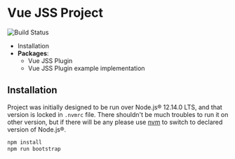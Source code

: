 # Vue JSS Project
![Build Status](https://github.com/arktosk/vue-jss-project/workflows/Verify%20build/badge.svg)

- Installation
- **Packages**:
  - Vue JSS Plugin
  - Vue JSS Plugin example implementation

## Installation

Project was initially designed to be run over Node.js® 12.14.0 LTS, and that version is locked in `.nvmrc` file. There shouldn't be much troubles to run it on other version, but if there will be any please use [nvm](https://github.com/nvm-sh/nvm) to switch to declared version of Node.js®.

```sh
npm install
npm run bootstrap
```
